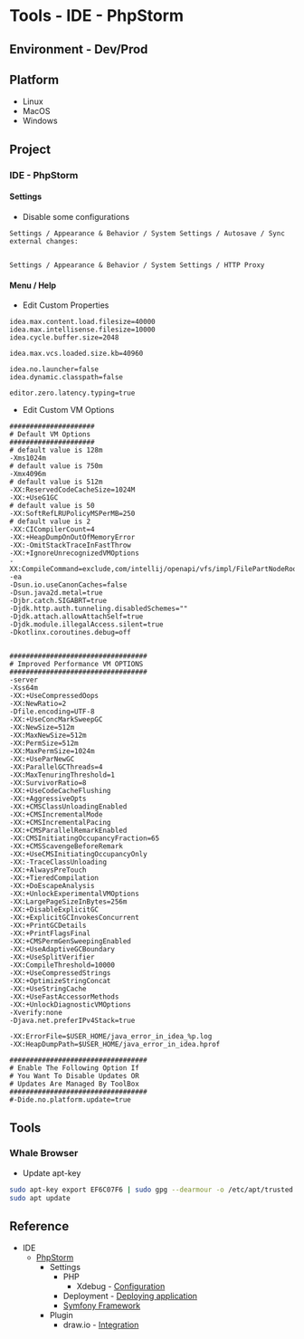 # Tools - IDE - PhpStorm

## Environment - Dev/Prod

## Platform

* Linux
* MacOS
* Windows

## Project

### IDE - PhpStorm

#### Settings

* Disable some configurations

```text
Settings / Appearance & Behavior / System Settings / Autosave / Sync external changes: 


Settings / Appearance & Behavior / System Settings / HTTP Proxy
```

#### Menu / Help

* Edit Custom Properties

```text
idea.max.content.load.filesize=40000
idea.max.intellisense.filesize=10000
idea.cycle.buffer.size=2048

idea.max.vcs.loaded.size.kb=40960

idea.no.launcher=false
idea.dynamic.classpath=false

editor.zero.latency.typing=true
```

* Edit Custom VM Options

```text
#####################
# Default VM Options
#####################
# default value is 128m
-Xms1024m
# default value is 750m
-Xmx4096m
# default value is 512m
-XX:ReservedCodeCacheSize=1024M
-XX:+UseG1GC
# default value is 50
-XX:SoftRefLRUPolicyMSPerMB=250
# default value is 2
-XX:CICompilerCount=4
-XX:+HeapDumpOnOutOfMemoryError
-XX:-OmitStackTraceInFastThrow
-XX:+IgnoreUnrecognizedVMOptions
-XX:CompileCommand=exclude,com/intellij/openapi/vfs/impl/FilePartNodeRoot,trieDescend
-ea
-Dsun.io.useCanonCaches=false
-Dsun.java2d.metal=true
-Djbr.catch.SIGABRT=true
-Djdk.http.auth.tunneling.disabledSchemes=""
-Djdk.attach.allowAttachSelf=true
-Djdk.module.illegalAccess.silent=true
-Dkotlinx.coroutines.debug=off


##################################
# Improved Performance VM OPTIONS
##################################
-server
-Xss64m
-XX:+UseCompressedOops
-XX:NewRatio=2
-Dfile.encoding=UTF-8
-XX:+UseConcMarkSweepGC
-XX:NewSize=512m
-XX:MaxNewSize=512m
-XX:PermSize=512m
-XX:MaxPermSize=1024m
-XX:+UseParNewGC
-XX:ParallelGCThreads=4
-XX:MaxTenuringThreshold=1
-XX:SurvivorRatio=8
-XX:+UseCodeCacheFlushing
-XX:+AggressiveOpts
-XX:+CMSClassUnloadingEnabled
-XX:+CMSIncrementalMode
-XX:+CMSIncrementalPacing
-XX:+CMSParallelRemarkEnabled
-XX:CMSInitiatingOccupancyFraction=65
-XX:+CMSScavengeBeforeRemark
-XX:+UseCMSInitiatingOccupancyOnly
-XX:-TraceClassUnloading
-XX:+AlwaysPreTouch
-XX:+TieredCompilation
-XX:+DoEscapeAnalysis
-XX:+UnlockExperimentalVMOptions
-XX:LargePageSizeInBytes=256m
-XX:+DisableExplicitGC
-XX:+ExplicitGCInvokesConcurrent
-XX:+PrintGCDetails
-XX:+PrintFlagsFinal
-XX:+CMSPermGenSweepingEnabled
-XX:+UseAdaptiveGCBoundary
-XX:+UseSplitVerifier
-XX:CompileThreshold=10000
-XX:+UseCompressedStrings
-XX:+OptimizeStringConcat
-XX:+UseStringCache
-XX:+UseFastAccessorMethods
-XX:+UnlockDiagnosticVMOptions
-Xverify:none
-Djava.net.preferIPv4Stack=true

-XX:ErrorFile=$USER_HOME/java_error_in_idea_%p.log
-XX:HeapDumpPath=$USER_HOME/java_error_in_idea.hprof

##################################
# Enable The Following Option If
# You Want To Disable Updates OR
# Updates Are Managed By ToolBox
##################################
#-Dide.no.platform.update=true
```

## Tools

### Whale Browser

* Update apt-key

```bash
sudo apt-key export EF6C07F6 | sudo gpg --dearmour -o /etc/apt/trusted.gpg.d/whale-key.gpg
sudo apt update
```

## Reference

* IDE
  * [PhpStorm](https://www.jetbrains.com/phpstorm)
    * Settings
      * PHP
        * Xdebug - [Configuration](https://www.jetbrains.com/help/phpstorm/debugging-with-phpstorm-ultimate-guide.html)
      * Deployment - [Deploying application](https://www.jetbrains.com/help/phpstorm/deploying-applications.html)
      * [Symfony Framework](https://www.jetbrains.com/help/phpstorm/symfony-support.html#use_symfony_cli)
    * Plugin
      * draw.io - [Integration](https://plugins.jetbrains.com/plugin/15635-diagrams-net-integration)
